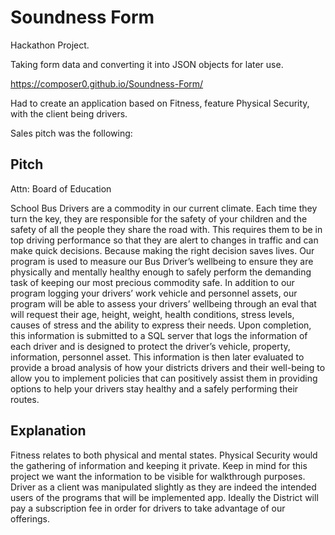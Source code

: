 # Soundness Form
Hackathon Project. 

Taking form data and converting it into JSON objects for later use.

https://composer0.github.io/Soundness-Form/

Had to create an application based on Fitness, feature Physical Security, with the client being drivers.

Sales pitch was the following:


## Pitch
Attn: Board of Education

School Bus Drivers are a commodity in our current climate. Each time they turn the key, they are responsible for the safety of your children and the safety of all the people they share the road with.  This requires them to be in top driving performance so that they are alert to changes in traffic and can make quick decisions. Because making the right decision saves lives.
Our program is used to measure our Bus Driver’s wellbeing to ensure they are physically and mentally healthy enough to safely perform the demanding task of keeping our most precious commodity safe.
In addition to our program logging your drivers’ work vehicle and personnel assets, our program will be able to assess your drivers’ wellbeing through an eval that will request their age, height, weight, health conditions, stress levels, causes of stress and the ability to express their needs.
Upon completion, this information is submitted to a SQL server that logs the information of each driver and is designed to protect the driver’s vehicle, property, information, personnel asset. This information is then later evaluated to provide a broad analysis of how your districts drivers and their well-being to allow you to implement policies that can positively assist them in providing options to help your drivers stay healthy and a safely performing their routes.


## Explanation
Fitness relates to both physical and mental states.
Physical Security would the gathering of information and keeping it private. Keep in mind for this project we want the information to be visible for walkthrough purposes.
Driver as a client was manipulated slightly as they are indeed the intended users of the programs that will be implemented app. Ideally the District will pay a subscription fee in order for drivers to take advantage of our offerings.
